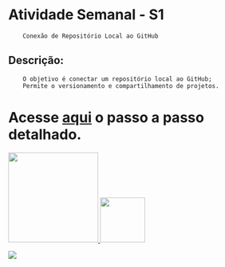# Atividade Semanal - S1

        Conexão de Repositório Local ao GitHub

## Descrição:

        O objetivo é conectar um repositório local ao GitHub;
        Permite o versionamento e compartilhamento de projetos.

# Acesse [aqui](link) o passo a passo detalhado.


 <div>
  <a href="https://github.com/Maria-Bethania">
  <img height="180em" src="https://github-readme-stats.vercel.app/api?username=Maria-Bethania&show_icons=true&theme=dracula&include_all_commits=true&count_private=true"/>
  <img height="90em" src="https://github-readme-stats.vercel.app/api/top-langs/?username=Maria-Bethania&layout=compact&langs_count=16&theme=dracula"/>
</div>


<div>
  
  <a href="https://www.linkedin.com/in/mariabethania" target="_blank"><img src="https://img.shields.io/badge/-LinkedIn-%230077B5?style=for-the-badge&logo=linkedin&logoColor=white" target="_blank"></a>
</div>

